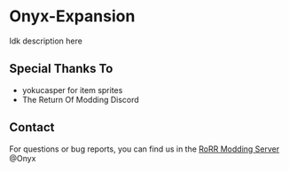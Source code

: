 # Onyx-Expansion
Idk description here

## Special Thanks To
* yokucasper for item sprites
* The Return Of Modding Discord

## Contact
For questions or bug reports, you can find us in the [RoRR Modding Server](https://discord.gg/VjS57cszMq) @Onyx
